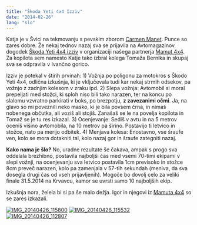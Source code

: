 ```yaml
---
title: "Škoda Yeti 4x4 Izziv"
date: "2014-02-26"
lang: "slo"
---
```


Katja je v Švici na tekmovanju s pevskim zborom [Carmen Manet](https://www.facebook.com/Carmen.manet?fref=ts "Carmen Manet"). Punce so zares dobre. Že nekaj tednov nazaj sva se prijavila na Avtomagazinov dogodek [Škoda Yeti 4x4 izziv](http://www.avto-magazin.si/novice/prijavite-se-na-skoda-4x4-izziv/?sent=True "Avtomagazin") v organizaciji našega partnerja [Mamut 4x4](mamut4x4.com/ "Mamut 4x4"). Za kopilota sem namesto Katje tako izbral kolega Tomaža Bernika in skupaj sva se odpravila v Ivančno gorico.

Izziv je potekal v štirih prvinah: 1) Vožnja po poligonu za motokros s Škodo Yeti 4x4, odlična izkušnja, ki je vključevala tudi kar nekaj strmih odsekov, pa vožnjo z zadnjim kolesom v zraku ipd. 2) Slepa vožnja: Avtomobil si moral prepeljati med stožci, ki sploh niso bili tako narazen, ter na koncu po slalomu vzvratno parkirati v boks, po brezpotju, **z zavezanimi očmi**. Ja, na glavo so mi poveznili neko masko, ki je bila povsem črna, in nimaš nobenega občutka, ali voziš ali stojiš. Zanašaš se le na povelja kopilota in Tomaž se je tu res izkazal. 3) Ocenjevanje: Sediš v avtu in na 5 metrov oceniš višino avtomobila, na 10 metrov pa širino. Postavijo ti letvico in stožce, nato pa merijo odbitek. 4) Menjava kolesa: Enostavno, vse šraufe ven, kolo se mora dotakniti tal, kolo nazaj gor in šraufe zategniti nazaj.

**Kako nama je šlo?** No, uradne rezultate še čakava, ampak s progo sva oddelala brezhibno, postavila najboljši čas med vsemi 70-timi ekipami v slepi vožnji, na ocenjevanju sva letvico postavila 1cm previsoko in stožce 8cm preveč narazen, kolo pa zamenjala v 57-tih sekundah (meniva, da sva dosegla drugi čas od vseh prijavljenih). Mogoče bo dovolj celo za veliki finale 31.5.2014 na Krvavcu, kamor se uvrsti samo 10 najboljših ekip.

Izkušnja nora, želela bi si pa še malo dežja. Igor in njegovi iz [Mamuta 4x4](mamut4x4.com/ "Mamut 4x4") so se zares izkazali.

[![IMG_20140426_115800](images/IMG_20140426_115800-300x225.jpg)](http://gremovmongolijo.com/wp-content/uploads/2014/04/IMG_20140426_115800.jpg) [![IMG_20140426_115532](images/IMG_20140426_115532-300x225.jpg)](http://gremovmongolijo.com/wp-content/uploads/2014/04/IMG_20140426_115532.jpg) [![IMG_20140426_112807](images/IMG_20140426_112807-300x225.jpg)](http://gremovmongolijo.com/wp-content/uploads/2014/04/IMG_20140426_112807.jpg)

